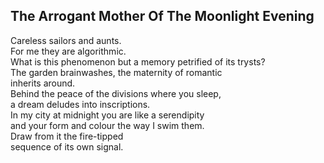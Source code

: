 The Arrogant Mother Of The Moonlight Evening
--------------------------------------------
Careless sailors and aunts.  
For me they are algorithmic.  
What is this phenomenon but a memory petrified of its trysts?  
The garden brainwashes, the maternity of romantic  
inherits around.  
Behind the peace of the divisions where you sleep,  
a dream deludes into inscriptions.  
In my city at midnight you are like a serendipity  
and your form and colour the way I swim them.  
Draw from it the fire-tipped  
sequence of its own signal.  
